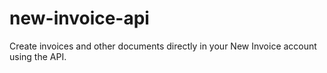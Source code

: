 # new-invoice-api
Create invoices and other documents directly in your New Invoice account using the API.

